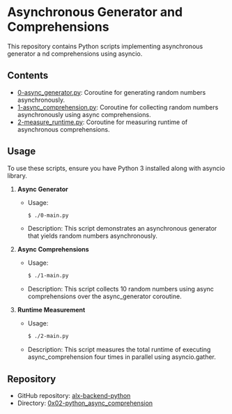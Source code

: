 # Asynchronous Generator and Comprehensions

This repository contains Python scripts implementing asynchronous generator a
nd comprehensions using asyncio.

## Contents

- [0-async_generator.py](./0x02-python_async_comprehension/0-async_generator.py): Coroutine for generating random numbers asynchronously.
- [1-async_comprehension.py](./0x02-python_async_comprehension/1-async_comprehension.py): Coroutine for collecting random numbers asynchronously using async comprehensions.
- [2-measure_runtime.py](./0x02-python_async_comprehension/2-measure_runtime.py): Coroutine for measuring runtime of asynchronous comprehensions.

## Usage

To use these scripts, ensure you have Python 3 installed along with asyncio library.

1. **Async Generator**
   - Usage:
     ```bash
     $ ./0-main.py
     ```
   - Description: This script demonstrates an asynchronous generator that yields random numbers asynchronously.

2. **Async Comprehensions**
   - Usage:
     ```bash
     $ ./1-main.py
     ```
   - Description: This script collects 10 random numbers using async comprehensions over the async_generator coroutine.

3. **Runtime Measurement**
   - Usage:
     ```bash
     $ ./2-main.py
     ```
   - Description: This script measures the total runtime of executing async_comprehension four times in parallel using asyncio.gather.

## Repository

- GitHub repository: [alx-backend-python](https://github.com/orumagideon/repo_name)
- Directory: [0x02-python_async_comprehension](https://github.com/orumagideon/repo_name/tree/main/0x02-python_async_comprehension)
